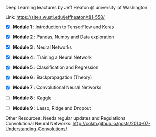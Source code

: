 Deep Learning leactures by Jeff Heaton @ university of Washington 

Link: https://sites.wustl.edu/jeffheaton/t81-558/

- [x] **Module 1** : Introduction to TensorFlow and Keras
- [x] **Module 2** : Pandas, Numpy and Data exploration
- [x] **Module 3** : Neural Networks
- [x] **Module 4** : Training a Neural Network
- [x] **Module 5** : Classification and Regression
- [x] **Module 6** : Backpropagation (Theory)
- [x] **Module 7** : Convolutional Neural Networks
- [ ] **Module 8** : Kaggle
- [ ] **Module 9** : Lasso, Ridge and Dropout


Other Resources: Needs regular updates and Regulations  
Convolutional Neural Networks: http://colah.github.io/posts/2014-07-Understanding-Convolutions/
